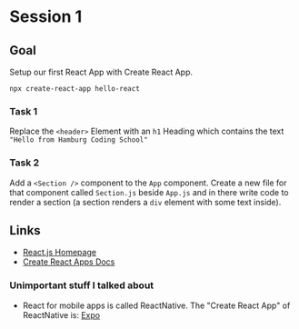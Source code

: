 # Session 1
## Goal
Setup our first React App with Create React App.

`npx create-react-app hello-react`

### Task 1
Replace the `<header>` Element with an `h1` Heading which contains the text `"Hello from Hamburg Coding School"`

### Task 2
Add a `<Section />` component to the `App` component. Create a new file for that component called `Section.js` beside `App.js` and in there write code to render a section (a section renders a `div` element with some text inside).

## Links

* [React.js Homepage](https://reactjs.org/)
* [Create React Apps Docs](https://create-react-app.dev/docs/getting-started)

### Unimportant stuff I talked about
* React for mobile apps is called ReactNative. The "Create React App" of ReactNative is: [Expo](https://expo.io/)
